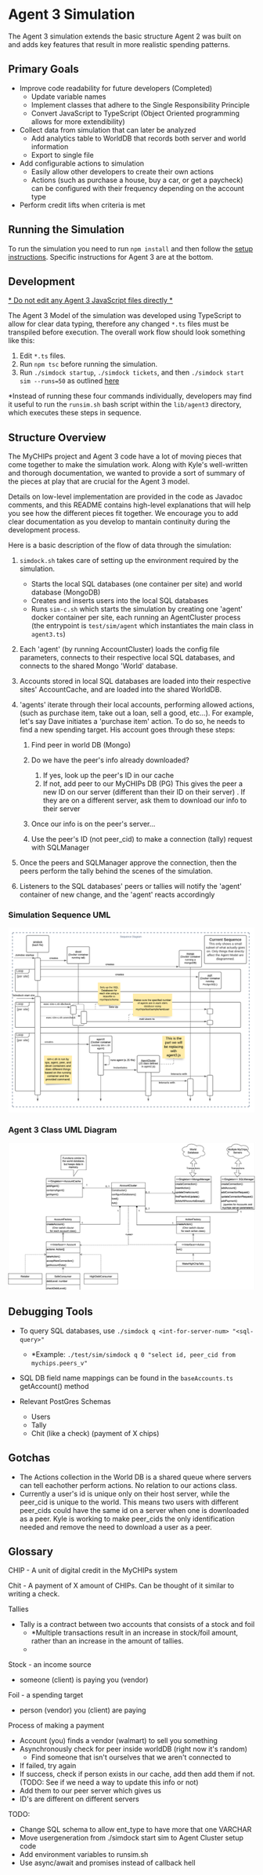 # Agent 3 Simulation

The Agent 3 simulation extends the basic structure Agent 2 was built on and adds key features that result in more realistic spending patterns.

## Primary Goals

- Improve code readability for future developers (Completed)
  - Update variable names
  - Implement classes that adhere to the Single Responsibility Principle
  - Convert JavaScript to TypeScript (Object Oriented programming allows for more extendibility)
- Collect data from simulation that can later be analyzed
  - Add analytics table to WorldDB that records both server and world information
  - Export to single file
- Add configurable actions to simulation
  - Easily allow other developers to create their own actions
  - Actions (such as purchase a house, buy a car, or get a paycheck) can be configured with their frequency depending on the account type
- Perform credit lifts when criteria is met

## Running the Simulation
To run the simulation you need to run `npm install` and then follow the [setup instructions](/doc/sim-docker.md). Specific instructions for Agent 3 are at the bottom.

## Development 
<ins>* Do not edit any Agent 3 JavaScript files directly *</ins>

The Agent 3 Model of the simulation was developed using TypeScript to allow for clear data typing, therefore any changed `*.ts` files must be transpiled before execution. The overall work flow should look something like this:
1) Edit `*.ts` files.
2) Run `npm tsc` before running the simulation.
3) Run `./simdock startup`, `./simdock tickets`, and then  `./simdock start sim --runs=50` as outlined [here](/doc/sim-docker.md)

\*Instead of running these four commands individually, developers may find it useful to run the `runsim.sh` bash script within the `lib/agent3` directory, which executes these steps in sequence.
## Structure Overview

The MyCHIPs project and Agent 3 code have a lot of moving pieces that come together to make the simulation work. Along with Kyle's well-written and thorough documentation, we wanted to provide a sort of summary of the pieces at play that are crucial for the Agent 3 model.

Details on low-level implementation are provided in the code as Javadoc comments, and this README contains high-level explanations that will help you see how the different pieces fit together. We encourage you to add clear documentation as you develop to mantain continuity during the development process. 

Here is a basic description of the flow of data through the simulation:

1. `simdock.sh` takes care of setting up the environment required by the simulation.
   - Starts the local SQL databases (one container per site) and world database (MongoDB)
   - Creates and inserts users into the local SQL databases
   - Runs `sim-c.sh` which starts the simulation by creating one 'agent' docker container per site, each running an AgentCluster process (the entrypoint is `test/sim/agent` which instantiates the main class in `agent3.ts`)

2. Each 'agent' (by running AccountCluster) loads the config file parameters, connects to their respective local SQL databases, and connects to the shared Mongo 'World' database. 
3. Accounts stored in local SQL databases are loaded into their respective sites' AccountCache, and are loaded into the shared WorldDB. 
4. 'agents' iterate through their local accounts, performing allowed actions, (such as purchase item, take out a loan, sell a good, etc...). For example, let's say Dave initiates a 'purchase item' action. To do so, he needs to find a new spending target. His account goes through these steps:
   1. Find peer in world DB (Mongo)

   2. Do we have the peer's info already downloaded?
      1. If yes, look up the peer's ID in our cache
      2. If not, add peer to our MyCHIPs DB (PG)
			This gives the peer a new ID on our server (different than their ID on their server)
	. If they are on a different server, ask them to download our info to their server
   3. Once our info is on the peer's server...
	 4. Use the peer's ID (not peer_cid) to make a connection (tally) request with SQLManager

6. Once the peers and SQLManager approve the connection, then the peers perform the tally behind the scenes of the simulation.

7. Listeners to the SQL databases' peers or tallies will notify the 'agent' container of new change, and the 'agent' reacts accordingly


### Simulation Sequence UML

![Sequence UML](../doc/sequence-UML.png)
### Agent 3 Class UML Diagram

![Agent 3 Class UML](../doc/class-UML.png)

## Debugging Tools

- To query SQL databases, use `./simdock q <int-for-server-num> "<sql-query>"`
  - *Example: `./test/sim/simdock q 0 "select id, peer_cid from mychips.peers_v"`
- SQL DB field name mappings can be found in the `baseAccounts.ts` getAccount() method
  
- Relevant PostGres Schemas
  - Users
  - Tally
  - Chit (like a check) (payment of X chips)

## Gotchas
- The Actions collection in the World DB is a shared queue where servers can tell eachother perform actions. No relation to our actions class.
- Currently a user's id is unique only on their host server, while the peer_cid is unique to the world. This means two users with different peer_cids could have the same id on a server when one is downloaded as a peer. Kyle is working to make peer_cids the only identification needed and remove the need to download a user as a peer.


## Glossary
CHIP - A unit of digital credit in the MyCHIPs system

Chit - A payment of X amount of CHIPs. Can be thought of it similar to writing a check.

Tallies
- Tally is a contract between two accounts that consists of a stock and foil
  - \*Multiple transactions result in an increase in stock/foil amount, rather than an increase in the amount of tallies.
  - 
Stock - an income source 
- someone (client) is paying you (vendor)

Foil - a spending target
- person (vendor) you (client) are paying

Process of making a payment
- Account (you) finds a vendor (walmart) to sell you something
- Asynchronously check for peer inside worldDB (right now it's random)
  - Find someone that isn't ourselves that we aren't connected to
- If failed, try again
- If success, check if person exists in our cache, add then add them if not. (TODO: See if we need a way to update this info or not)
- Add them to our peer server which gives us 
- ID's are different on different servers

TODO: 
- Change SQL schema to allow ent_type to have more that one VARCHAR
- Move usergeneration from ./simdock start sim to Agent Cluster setup code
- Add environment variables to runsim.sh
- Use async/await and promises instead of callback hell